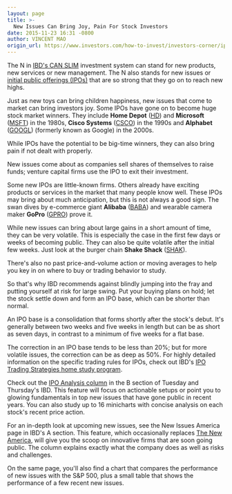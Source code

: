 ```yaml
---
layout: page
title: >-
  New Issues Can Bring Joy, Pain For Stock Investors
date: 2015-11-23 16:31 -0800
author: VINCENT MAO
origin_url: https://www.investors.com/how-to-invest/investors-corner/ipos-can-be-risky-but-profitable/
---
```


The N in [IBD's CAN SLIM](http://education.investors.com/) investment system can stand for new products, new services or new management. The N also stands for new issues or [initial public offerings (IPOs)](http://news.investors.com/iponews.htm) that are so strong that they go on to reach new highs.

Just as new toys can bring children happiness, new issues that come to market can bring investors joy. Some IPOs have gone on to become huge stock market winners. They include **Home Depot** ([HD](https://research.investors.com/quote.aspx?symbol=HD)) and **Microsoft** ([MSFT](https://research.investors.com/quote.aspx?symbol=MSFT)) in the 1980s, **Cisco Systems** ([CSCO](https://research.investors.com/quote.aspx?symbol=CSCO)) in the 1990s and **Alphabet** ([GOOGL](https://research.investors.com/quote.aspx?symbol=GOOGL)) (formerly known as Google) in the 2000s.

While IPOs have the potential to be big-time winners, they can also bring pain if not dealt with properly.

New issues come about as companies sell shares of themselves to raise funds; venture capital firms use the IPO to exit their investment.

Some new IPOs are little-known firms. Others already have exciting products or services in the market that many people know well. These IPOs may bring about much anticipation, but this is not always a good sign. The swan dives by e-commerce giant **Alibaba** ([BABA](https://research.investors.com/quote.aspx?symbol=BABA)) and wearable camera maker **GoPro** ([GPRO](https://research.investors.com/quote.aspx?symbol=GPRO)) prove it.

While new issues can bring about large gains in a short amount of time, they can be very volatile. This is especially the case in the first few days or weeks of becoming public. They can also be quite volatile after the initial few weeks. Just look at the burger chain **Shake Shack** ([SHAK](https://research.investors.com/quote.aspx?symbol=SHAK)).

There's also no past price-and-volume action or moving averages to help you key in on where to buy or trading behavior to study.

So that's why IBD recommends against blindly jumping into the fray and putting yourself at risk for large swing. Put your buying plans on hold; let the stock settle down and form an IPO base, which can be shorter than normal.

An IPO base is a consolidation that forms shortly after the stock's debut. It's generally between two weeks and five weeks in length but can be as short as seven days, in contrast to a minimum of five weeks for a flat base.

The correction in an IPO base tends to be less than 20%; but for more volatile issues, the correction can be as deep as 50%. For highly detailed information on the specific trading rules for IPOs, check out IBD's [IPO Trading Strategies home study program](https://www.investors.com/products/ibd-home-study-program/ipo-trading-strategies/).

Check out the [IPO Analysis column](http://news.investors.com/investing/ipo-analysis.htm) in the B section of Tuesday and Thursday's IBD. This feature will focus on actionable setups or point you to glowing fundamentals in top new issues that have gone public in recent years. You can also study up to 16 minicharts with concise analysis on each stock's recent price action.

For an in-depth look at upcoming new issues, see the New Issues America page in IBD's A section. This feature, which occasionally replaces [The New America](http://news.investors.com/business/new-america.htm), will give you the scoop on innovative firms that are soon going public. The column explains exactly what the company does as well as risks and challenges.

On the same page, you'll also find a chart that compares the performance of new issues with the S&P 500, plus a small table that shows the performance of a few recent new issues.
